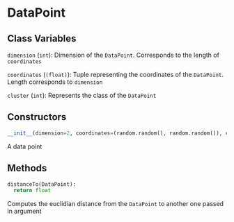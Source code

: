 # DataPoint

## Class Variables

`dimension` (`int`): Dimension of the `DataPoint`. Corresponds to the length of `coordinates`

`coordinates` (`(float)`): Tuple representing the coordinates of the `DataPoint`. Length corresponds to `dimension`

`cluster` (`int`): Represents the class of the `DataPoint`

## Constructors

```python
__init__(dimension=2, coordinates=(random.random(), random.random()), cluster=0)
```
A data point

## Methods

```python
distanceTo(DataPoint):
  return float
```
Computes the euclidian distance from the `DataPoint` to another one passed in argument
